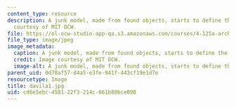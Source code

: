 ```yaml
---
content_type: resource
description: A junk model, made from found objects, starts to define the space. Image
  courtesy of MIT OCW.
file: https://ol-ocw-studio-app-qa.s3.amazonaws.com/courses/4-125a-architecture-studio-building-in-landscapes-fall-2005/cd6e5ebc458122f3214c661b80bce098_davila1.jpg
file_type: image/jpeg
image_metadata:
  caption: A junk model, made from found objects, starts to define the space.
  credit: Image courtesy of MIT OCW.
  image-alt: A junk model, made from found objects, starts to define the spac
parent_uid: 0d78af57-d4a5-e3fe-941f-443cf19e1d7e
resourcetype: Image
title: davila1.jpg
uid: cd6e5ebc-4581-22f3-214c-661b80bce098
---
```

